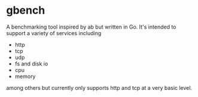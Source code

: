 # gbench

A benchmarking tool inspired by ab but written in Go. It's intended to support a variety of services including
- http
- tcp
- udp
- fs and disk io
- cpu
- memory

among others but currently only supports http and tcp at a very basic level. 
